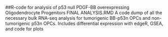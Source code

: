 ##R-code for analysis of p53 null PDGF-BB overexpressing Oligodendrocyte Progenitors
FINAL ANALYSIS.RMD
A code dump of all the necessary bulk RNA-seq analysis for tumorigenic BB-p53n OPCs and non-tumorigenic p53n OPCs.
Includes differential expression with edgeR, GSEA, and code for plots
